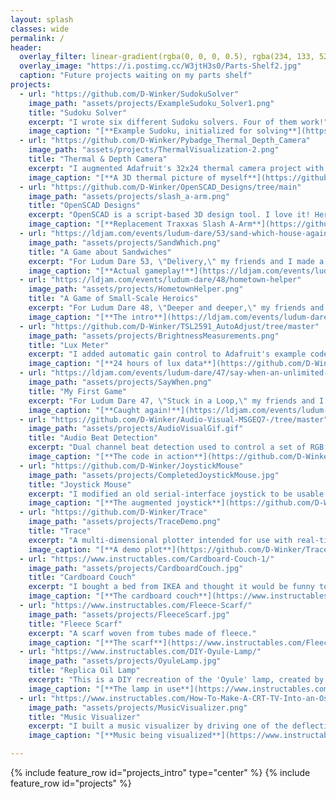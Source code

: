 ```yaml
---
layout: splash
classes: wide
permalink: /
header:
  overlay_filter: linear-gradient(rgba(0, 0, 0, 0.5), rgba(234, 133, 52, 0.5))
  overlay_image: "https://i.postimg.cc/W3jtH3s0/Parts-Shelf2.jpg"
  caption: "Future projects waiting on my parts shelf"
projects:
  - url: "https://github.com/D-Winker/SudokuSolver"
    image_path: "assets/projects/ExampleSudoku_Solver1.png"
    title: "Sudoku Solver"
    excerpt: "I wrote six different Sudoku solvers. Four of them work!"
    image_caption: "[**Example Sudoku, initialized for solving**](https://github.com/D-Winker/SudokuSolver)"
  - url: "https://github.com/D-Winker/Pybadge_Thermal_Depth_Camera"
    image_path: "assets/projects/ThermalVisualization-2.png"
    title: "Thermal & Depth Camera"
    excerpt: "I augmented Adafruit's 32x24 thermal camera project with an 8x8 depth sensor, and added a few features to the code - CSV recording, 2x and 4x interpolation, moving averaging, and more."
    image_caption: "[**A 3D thermal picture of myself**](https://github.com/D-Winker/Pybadge_Thermal_Depth_Camera)" 
  - url: "https://github.com/D-Winker/OpenSCAD_Designs/tree/main"
    image_path: "assets/projects/slash_a-arm.png"
    title: "OpenSCAD Designs"
    excerpt: "OpenSCAD is a script-based 3D design tool. I love it! Here are some things I designed in OpenSCAD."
    image_caption: "[**Replacement Traxxas Slash A-Arm**](https://github.com/D-Winker/OpenSCAD_Designs/tree/main)"
  - url: "https://ldjam.com/events/ludum-dare/53/sand-which-house-again"
    image_path: "assets/projects/SandWhich.png"
    title: "A Game about Sandwiches"
    excerpt: "For Ludum Dare 53, \"Delivery,\" my friends and I made a game where you play as a sandwich delivery person. Your goal is to deliver the right dialogue options to get a 5 star review."
    image_caption: "[**Actual gameplay!**](https://ldjam.com/events/ludum-dare/53/sand-which-house-again)"  
  - url: "https://ldjam.com/events/ludum-dare/48/hometown-helper"
    image_path: "assets/projects/HometownHelper.png"
    title: "A Game of Small-Scale Heroics"
    excerpt: "For Ludum Dare 48, \"Deeper and deeper,\" my friends and I made a game where you, a would-be adventurer, get pulled into the daily struggles of your hometown. Become the hero they need!"
    image_caption: "[**The intro**](https://ldjam.com/events/ludum-dare/48/hometown-helper)"  
  - url: "https://github.com/D-Winker/TSL2591_AutoAdjust/tree/master"
    image_path: "assets/projects/BrightnessMeasurements.png"
    title: "Lux Meter"
    excerpt: "I added automatic gain control to Adafruit's example code for the TSL2591 light sensor."
    image_caption: "[**24 hours of lux data**](https://github.com/D-Winker/TSL2591_AutoAdjust/tree/master)"
  - url: "https://ldjam.com/events/ludum-dare/47/say-when-an-unlimited-soup-experience"
    image_path: "assets/projects/SayWhen.png"
    title: "My First Game"
    excerpt: "For Ludum Dare 47, \"Stuck in a Loop,\" my friends and I made a stealth game where you're stuck getting soup! Try to escape before the waiter refills your bowl."
    image_caption: "[**Caught again!**](https://ldjam.com/events/ludum-dare/47/say-when-an-unlimited-soup-experience)"  
  - url: "https://github.com/D-Winker/Audio-Visual-MSGEQ7-/tree/master"
    image_path: "assets/projects/AudioVisualGif.gif"
    title: "Audio Beat Detection"
    excerpt: "Dual channel beat detection used to control a set of RGB LEDs, combined with a set of speakers, built into an old XBOX360 shell."
    image_caption: "[**The code in action**](https://github.com/D-Winker/Audio-Visual-MSGEQ7-/tree/master)"
  - url: "https://github.com/D-Winker/JoystickMouse"
    image_path: "assets/projects/CompletedJoystickMouse.jpg"
    title: "Joystick Mouse"
    excerpt: "I modified an old serial-interface joystick to be usable as a USB mouse. An Arduino dev board reads the potentiometers and buttons, then relays the programmed commands to the computer: mouse movement, right, left, and middle click, alt+tab, ctrl+tab, and ctrl+shift+tab."
    image_caption: "[**The augmented joystick**](https://github.com/D-Winker/JoystickMouse)"
  - url: "https://github.com/D-Winker/Trace"
    image_path: "assets/projects/TraceDemo.png"
    title: "Trace"
    excerpt: "A multi-dimensional plotter intended for use with real-time, real-world data sources."
    image_caption: "[**A demo plot**](https://github.com/D-Winker/Trace)"
  - url: "https://www.instructables.com/Cardboard-Couch-1/"
    image_path: "assets/projects/CardboardCouch.jpg"
    title: "Cardboard Couch"
    excerpt: "I bought a bed from IKEA and thought it would be funny to make more furniture from the packaging. (Supports up to 3 adults)."
    image_caption: "[**The cardboard couch**](https://www.instructables.com/Cardboard-Couch-1/)"
  - url: "https://www.instructables.com/Fleece-Scarf/"
    image_path: "assets/projects/FleeceScarf.jpg"
    title: "Fleece Scarf"
    excerpt: "A scarf woven from tubes made of fleece."
    image_caption: "[**The scarf**](https://www.instructables.com/Fleece-Scarf/)"
  - url: "https://www.instructables.com/DIY-Oyule-Lamp/"
    image_path: "assets/projects/OyuleLamp.jpg"
    title: "Replica Oil Lamp"
    excerpt: "This is a DIY recreation of the 'Oyule' lamp, created by artist Sergio Silva."
    image_caption: "[**The lamp in use**](https://www.instructables.com/DIY-Oyule-Lamp/)"
  - url: "https://www.instructables.com/How-To-Make-A-CRT-TV-Into-an-Oscilloscope/"
    image_path: "assets/projects/MusicVisualizer.png"
    title: "Music Visualizer"
    excerpt: "I built a music visualizer by driving one of the deflection coils in a CRT with an audio source."
    image_caption: "[**Music being visualized**](https://www.instructables.com/How-To-Make-A-CRT-TV-Into-an-Oscilloscope/)"

---
```


{% include feature_row id="projects_intro" type="center" %}
{% include feature_row id="projects" %}
